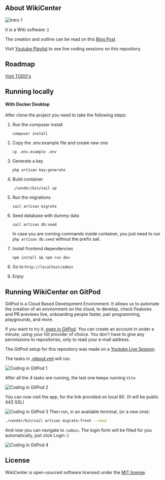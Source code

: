 ## About WikiCenter

![Intro 1](./docs/images/intro-1.png)

It is a Wiki software :)

The creation and outline can be read on this [Blog Post](https://blog.jpat.dev/building-a-wiki-software-with-laravel-and-filament)

Visit [Youtube Playlist](https://www.youtube.com/watch?v=aRI9-DzXOkI&list=PL2Njk5tK9lmuM5Oac06vxILXJvoYS3Qrs) to 
see live coding sessions on this repository.

## Roadmap

[Visit TODO's](./TODO.md)

## Running locally

#### With Docker Desktop 

After clone the project you need to take the following steps: 

1. Run the composer install 

   ```shell
   composer install
   ```

2. Copy the .env.example file and create new one

   ```shell
   cp .env.example .env
   ```

3. Generate a key

   ```shell
   php artisan key:generate
   ```

4. Build container

   ```shell
   ./vendor/bin/sail up
   ```

5. Run the migrations

   ```shell
   sail artisan migrate
   ```

6. Seed database with dummy data

   ```shell
   sail artisan db:seed
   ```

   In case you are running commands inside container, you just need to run `php artisan db:seed` without the prefix sail.

7. Install frontend dependencies

   ```shell
   npm install && npm run dev
   ```

8. Go to `http://localhost/admin`

9. Enjoy


## Running WikiCenter on GitPod

GitPod is a Cloud Based Development Environment. It allows us to automate the creation of an environment on 
the cloud, to develop, check Features and PR previews live, onboarding people faster, pair programming, playgrounds, and more.

If you want to try it, [open in GitPod](https://gitpod.io/#https://github.com/ijpatricio/wikicenter).
You can create an account in under a minute, using your Git provider of choice. You don't have to give any permissions to repositories,
only to read your e-mail address.

The GitPod setup for this repository was made on a [Youtube Live Session](https://www.youtube.com/watch?v=Ng1WW45Zlho&list=PL2Njk5tK9lmuM5Oac06vxILXJvoYS3Qrs&index=4).

The tasks in [.gitpod.yml](./.gitpod.yml) will run.

![Coding in GitPod 1](./docs/images/coding-in-gitpod-1.png)

After all the 4 tasks are running, the last one keeps running `Vite`.

![Coding in GitPod 2](./docs/images/coding-in-gitpod-2.png)

You can now visit the app, for the link provided on local 80. (It will be public 443 SSL)

![Coding in GitPod 3](./docs/images/coding-in-gitpod-3.png)
Then run, in an available terminal, (or a new one):

```bash
./vendor/bin/sail artisan migrate:fresh --seed
```

And now you can navigate to `/admin`. The login form will be filled for you automatically, just click Login :)

![Coding in GitPod 4](./docs/images/coding-in-gitpod-4.png)

## License

WikiCenter is open-sourced software licensed under the [MIT license](https://opensource.org/licenses/MIT).

